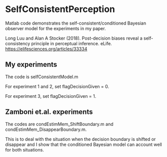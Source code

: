# SelfConsistentPerception
Matlab code demonstrates the self-consistent/conditioned Bayesian observer model for the experiments in my paper. 

Long Luu and Alan A Stocker (2018). Post-decision biases reveal a
self-consistency principle in perceptual inference. eLife.
https://elifesciences.org/articles/33334

## My experiments
The code is selfConsistentModel.m

For experiment 1 and 2, set flagDecisionGiven = 0.

For experiment 3, set flagDecisionGiven = 1.

## Zamboni et.al. experiments
The codes are condEstimMem_ShiftBoundary.m and condEstimMem_DisappearBoundary.m.

This is to deal with the situation when the decision boundary is shifted or disappear and I show that the conditioned Bayesian model can account well for both situations.

